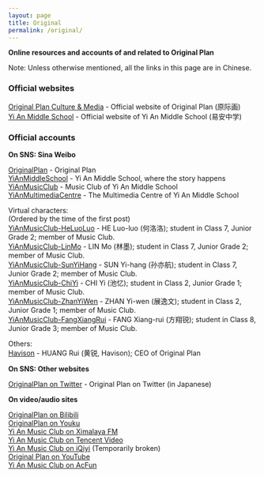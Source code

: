 ```yaml
---
layout: page
title: Original
permalink: /original/
---
```


**Online resources and accounts of and related to Original Plan**

Note: Unless otherwise mentioned, all the links in this page are in Chinese.

### Official websites

[Original Plan Culture & Media](http://www.op-media.cn/) - Official website of Original Plan (原际画)  
[Yi An Middle School](http://www.yianschool.com/) - Official website of Yi An Middle School (易安中学)

### Official accounts

**On SNS: Sina Weibo**

[OriginalPlan](http://weibo.com/satosan) - Original Plan  
[YiAnMiddleSchool](http://weibo.com/yianschool) - Yi An Middle School, where the story happens  
[YiAnMusicClub](http://weibo.com/u/6094546964) - Music Club of Yi An Middle School  
[YiAnMultimediaCentre](http://weibo.com/u/6196825252) - The Multimedia Centre of Yi An Middle School  

Virtual characters:  
(Ordered by the time of the first post)  
[YiAnMusicClub-HeLuoLuo](http://weibo.com/u/6117570574) - HE Luo-luo (何洛洛); student in Class 7, Junior Grade 2; member of Music Club.  
[YiAnMusicClub-LinMo](http://weibo.com/u/6108312042) - LIN Mo (林墨); student in Class 7, Junior Grade 2; member of Music Club.  
[YiAnMusicClub-SunYiHang](http://weibo.com/u/6108316220) - SUN Yi-hang (孙亦航); student in Class 7, Junior Grade 2; member of Music Club.  
[YiAnMusicClub-ChiYi](http://weibo.com/u/6117581836) - CHI Yi (池忆); student in Class 2, Junior Grade 1; member of Music Club.  
[YiAnMusicClub-ZhanYiWen](http://weibo.com/u/6108090526) - ZHAN Yi-wen (展逸文); student in Class 2, Junior Grade 1; member of Music Club.  
[YiAnMusicClub-FangXiangRui](http://weibo.com/u/6117583008) - FANG Xiang-rui (方翔锐); student in Class 8, Junior Grade 3; member of Music Club.  

Others:  
[Havison](http://weibo.com/havison) - HUANG Rui (黄锐, Havison); CEO of Original Plan

**On SNS: Other websites**

[OriginalPlan on Twitter](https://twitter.com/official_yjh) - Original Plan on Twitter (in Japanese)  

**On video/audio sites**

[OriginalPlan on Bilibili](http://space.bilibili.com/41417787/)  
[OriginalPlan on Youku](http://i.youku.com/u/UNDQ5NzAxMDA2MA==)  
[Yi An Music Club on Ximalaya FM](http://space.bilibili.com/41417787/)  
[Yi An Music Club on Tencent Video](http://space.bilibili.com/41417787/)  
[Yi An Music Club on iQiyi](http://) (Temporarily broken)  
[Original Plan on YouTube](https://www.youtube.com/channel/UCk23xpdgzB0PVM82Bp9tGwg)  
[Yi An Music Club on AcFun](http://space.bilibili.com/41417787/)  
